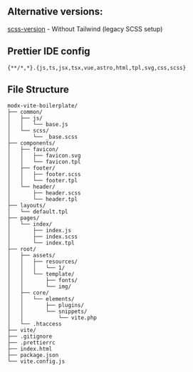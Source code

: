 ## Alternative versions:
[scss-version](https://github.com/furashcka/modx-vite-boilerplate/tree/scss-version) - Without Tailwind (legacy SCSS setup)

## Prettier IDE config
```text
{**/*,*}.{js,ts,jsx,tsx,vue,astro,html,tpl,svg,css,scss}
```

## File Structure
```text
modx-vite-boilerplate/
├── common/
│   ├── js/
│   │   └── base.js
│   └── scss/
│       └── _base.scss
├── components/
│   ├── favicon/
│   │   ├── favicon.svg
│   │   └── favicon.tpl
│   ├── footer/
│   │   ├── footer.scss
│   │   └── footer.tpl
│   └── header/
│       ├── header.scss
│       └── header.tpl
├── layouts/
│   └── default.tpl
├── pages/
│   └── index/
│       ├── index.js
│       ├── index.scss
│       └── index.tpl
├── root/
│   ├── assets/
│   │   ├── resources/
│   │   │   └── 1/
│   │   └── template/
│   │       ├── fonts/
│   │       └── img/
│   ├── core/
│   │   └── elements/
│   │       ├── plugins/
│   │       └── snippets/
│   │           └── vite.php
│   └── .htaccess
├── vite/
├── .gitignore
├── .prettierrc
├── index.html
├── package.json
└── vite.config.js
```